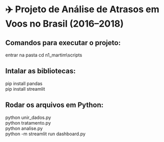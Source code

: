 # ✈️ Projeto de Análise de Atrasos em Voos no Brasil (2016–2018)

## Comandos para executar o projeto:
entrar na pasta cd n1_martim\scripts

## Intalar as bibliotecas:
pip install pandas  
pip install streamlit  

## Rodar os arquivos em Python:
python unir_dados.py  
python tratamento.py  
python analise.py  
python -m streamlit run dashboard.py  
